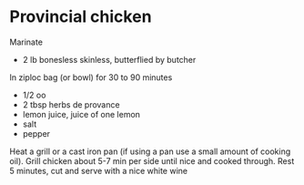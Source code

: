 # Provincial chicken 

Marinate 

- 2 lb bonesless skinless, butterflied by butcher 

In ziploc bag (or bowl) for 30 to 90 minutes 

- 1/2 oo
- 2 tbsp herbs de provance 
- lemon juice, juice of one lemon 
- salt 
- pepper 

Heat a grill or a cast iron pan (if using a pan use a small amount of cooking oil). 
Grill chicken about 5-7 min per side until nice and cooked through. Rest 5 minutes, 
cut and serve with a nice white wine 
